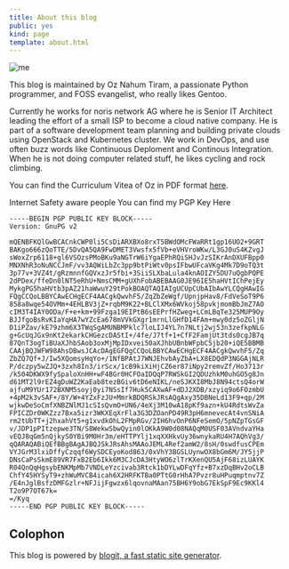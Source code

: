 ```yaml
---
title: About this blog
public: yes
kind: page
template: about.html
---
```


![me](http://oz123.github.io/media/img/lustig.jpg)

This blog is maintained by Oz Nahum Tiram, a passionate Python programmer,
and FOSS evangelist, who really likes Gentoo.

Currently he works for noris network AG where he is Senior IT Architect
leading the effort of a small ISP to become a cloud native company.
He is part of a software development team planning and building private clouds
using OpenStack and Kubernetes cluster.
We work in DevOps, and use often buzz words like Continuous Deploment and
Continous Integration. When he is not doing computer related stuff, he likes
cycling and rock climbing.

You can find the Curriculum Vitea of Oz in PDF format
[here](http://oz123.github.io/media/uploads/Oz_Tiram_Resume_Oct_2018.pdf).

Internet Safety aware people You can find my PGP Key Here

```
-----BEGIN PGP PUBLIC KEY BLOCK-----
Version: GnuPG v2

mQENBFKQlGwBCACnkCWP0li5CsDiARXBXo8rxT5BWdOMcFWaRRt1gp16UO2+9GRT
BAKgo666zQoTTE/5DvQA5QA9FwDMET3Vwsfx5fVb+eVHVroWKw/L3GJ0uS4KZvgJ
sWoxZrp6118+gl6VSOzsPMoBKu9aNGTrW6iYgaEPhRQiSHJvJzSIKrAnDXUFBpp0
MNXNhR3oNuNCCJmF/vv3AQWiLbZc3pp9btPiWtv0psIFbwUFcaVKg4Mk7D9oTQ3t
3p77v+3VZ4t/gRzmnnfGQVxzJr5fbi+3SiiSLXbaLula4knAOIZY5DU7uQgbPQPE
2dPDex/ffeDn0lNT5eRhU+NmsCMM+gUXhFobABEBAAG0JE96IE5haHVtIChPejEy
MykgPG5haHVtb3pAZ21haWwuY29tPokBOAQTAQIAIgUCUpCUbAIbAwYLCQgHAwIG
FQgCCQoLBBYCAwECHgECF4AACgkQwvhF5/ZqZbZeWgf/UpnjpHav8/FdVeSoT9P6
858a8wqe54OVMm+4EHLBV3jZ+rqbM9K22+BLClXMx6WVkoj58pvkjmomBbJmZ7AO
cIM3T4IAY0ODa/F+e+km+99Fzga19EIPtB6sEEPrfHZweg+LCmLBqTe325MUP9Oy
BJJfgoBsRvKIaYqHA7wYZcEa678mVVkGXgr1mrnLlGHfD14FAm+mwy0dz5oZGljN
D1iPZav/kE79zhm6X3TWqSgAMUNBMPklc7loLIJ4YL7n7NLtj2wj53n3zefkpNLG
g+GcUqJGx9nKt2ekarkCHGezcDAStI+/4fe/J7tf+1+CfF2FamjUt3tds0cgJB7q
87QnT3ogTiBUaXJhbSAob3oxMjMpIDxvei50aXJhbUBnbWFpbC5jb20+iQE5BBMB
CAAjBQJWFW98AhsDBwsJCAcDAgEGFQgCCQoLBBYCAwECHgECF4AACgkQwvhF5/Zq
ZbZQ7Qf+J/Iw5XQomsyHqYo+/1NfBPAtJ7WNJEhvbAyZbA+LX8EDQdP3NGGAjNLR
P/dczpy5wZJQ+3zxh8In3/irScx/1cB9kiXiHjCZ6er87iNpy2remvZf/Ho3713r
/k504DKWX9fySpaloXnHH+wF4BGr0HCFOaIDQqP7RWSkGI2QDUzhkM0uhGO5g8Jn
d61MT2l9rEZ4gDuWZ2KaEab8tezBGiv6tD6eNIKL/neSJKXI8MbJ8N94ctsQ4orW
ajfuM9YUr172BXNM5soyj0yi7NSsIf7Huk5CAXwAF+dDJ2XDB/xzyiq9o6FOzmbU
+4pM2k3vSAF+/8Y/W+4YZxFzJU+MmrkBDQRSkJRsAQgAxy35DBNeLd13F9+qp/2M
wjkwDeSoCmfXNBZNlMJ1cSIsQvmO+UN6/4eXj3M10wA18pKf9azn+kU4RdtsWvZa
FPICZDr0WKZzz7Bxa5izr3WKXEqXrFla3G3DZOanPD49R3pH6mnevecAt4vnSNiA
rm2tUbTT+j2hxahVt5+g1xvdkOhL2FMpRGv/2IH6hvOnP6NFeSemO/5pNZpTGsGF
v/JDP1pPItzepwe3TN/S8WekwSbwQyin0lOKkA9W0d08NAQqM0USF03AVndvaYHa
vEQJ8qGm5nQjkyS0YBi9M0Hr3m/eHTTPYlj1xqXXHkvUy36wnykaRU4H7AQhVg3/
qQARAQABiQEfBBgBAgAJBQJSkJRsAhsMAAoJEML4Ref2amW2/8sH/0swdfusCPEm
VYJGrM3lxiDffyCzqqf6WySDCEyoKod863/0xVhY3BGSLUynwOX8bGm6M/JY5jjP
DNsCaPsSkmE89VR7FxB2Eb6Ikk6M3CJcDA3HtyWO6zlTrKXenQU5AjF68izLUAYK
R04QnQqHgsybENKMpMb7VNDLeYzcivab3Rtck1bDYLwDFqYfz+B7xzDqBHv2oCLB
ChfY45HYSyT9+zhWuMVCB4icah6X2HRFKTBa0PTtG0rHhA7Pvzr8uHPuqmptnv7Z
/E4nJglBsfzDMFGzlr+NFJijFgwzx6lqovnaMAan75BH6Y9obG7EkSpF9Ec9KKl4
T2o9P7OT67k=
=/Kyq
-----END PGP PUBLIC KEY BLOCK-----
```

## Colophon

This blog is powered by [blogit, a fast static site generator][1].

[1]: https://github.com/oz123/blogit/
